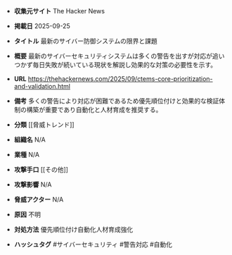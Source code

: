 - **収集元サイト**
The Hacker News

- **掲載日**
2025-09-25

- **タイトル**
最新のサイバー防御システムの限界と課題

- **概要**
最新のサイバーセキュリティシステムは多くの警告を出すが対応が追いつかず毎日失敗が続いている現状を解説し効果的な対策の必要性を示す。

- **URL**
https://thehackernews.com/2025/09/ctems-core-prioritization-and-validation.html

- **備考**
多くの警告により対応が困難であるため優先順位付けと効果的な検証体制の構築が重要であり自動化と人材育成を推奨する。

- **分類**
[[脅威トレンド]]

- **組織名**
N/A

- **業種**
N/A

- **攻撃手口**
[[その他]]

- **攻撃影響**
N/A

- **脅威アクター**
N/A

- **原因**
不明

- **対処方法**
優先順位付け自動化人材育成強化

- **ハッシュタグ**
#サイバーセキュリティ #警告対応 #自動化
